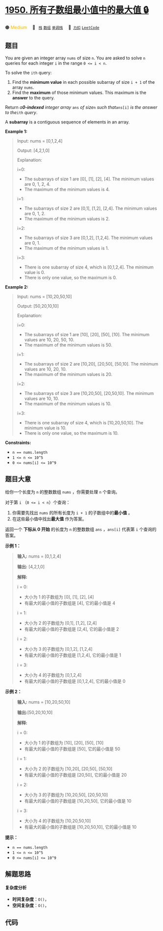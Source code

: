 # [1950. 所有子数组最小值中的最大值 🔒](https://2xiao.github.io/leetcode-js/problem/1950.html)

🟠 <font color=#ffb800>Medium</font>&emsp; 🔖&ensp; [`栈`](/tag/stack.md) [`数组`](/tag/array.md) [`单调栈`](/tag/monotonic-stack.md)&emsp; 🔗&ensp;[`力扣`](https://leetcode.cn/problems/maximum-of-minimum-values-in-all-subarrays) [`LeetCode`](https://leetcode.com/problems/maximum-of-minimum-values-in-all-subarrays)

## 题目

You are given an integer array `nums` of size `n`. You are asked to solve `n`
queries for each integer `i` in the range `0 <= i < n`.

To solve the `ith` query:

  1. Find the **minimum value** in each possible subarray of size `i + 1` of the array `nums`.
  2. Find the **maximum** of those minimum values. This maximum is the **answer** to the query.

Return _a**0-indexed** integer array_ `ans` _of size_`n` _such that_`ans[i]`
_is the answer to the_`ith` _query_.

A **subarray** is a contiguous sequence of elements in an array.



**Example 1:**

> Input: nums = [0,1,2,4]
> 
> Output: [4,2,1,0]
> 
> Explanation:
> 
> i=0:
> - The subarrays of size 1 are [0], [1], [2], [4]. The minimum values are 0, 1, 2, 4.
> - The maximum of the minimum values is 4.
> 
> i=1:
> - The subarrays of size 2 are [0,1], [1,2], [2,4]. The minimum values are 0, 1, 2.
> - The maximum of the minimum values is 2.
> 
> i=2:
> - The subarrays of size 3 are [0,1,2], [1,2,4]. The minimum values are 0, 1.
> - The maximum of the minimum values is 1.
> 
> i=3:
> - There is one subarray of size 4, which is [0,1,2,4]. The minimum value is 0.
> - There is only one value, so the maximum is 0.

**Example 2:**

> Input: nums = [10,20,50,10]
> 
> Output: [50,20,10,10]
> 
> Explanation:
> 
> i=0:
> - The subarrays of size 1 are [10], [20], [50], [10]. The minimum values are 10, 20, 50, 10.
> - The maximum of the minimum values is 50.
> 
> i=1:
> - The subarrays of size 2 are [10,20], [20,50], [50,10]. The minimum values are 10, 20, 10.
> - The maximum of the minimum values is 20.
> 
> i=2:
> - The subarrays of size 3 are [10,20,50], [20,50,10]. The minimum values are 10, 10.
> - The maximum of the minimum values is 10.
> 
> i=3:
> - There is one subarray of size 4, which is [10,20,50,10]. The minimum value is 10.
> - There is only one value, so the maximum is 10.

**Constraints:**

  * `n == nums.length`
  * `1 <= n <= 10^5`
  * `0 <= nums[i] <= 10^9`


## 题目大意

给你一个长度为 `n` 的整数数组 `nums` ，你需要处理 `n` 个查询。

对于第 `i` （`0 <= i < n`）个查询：

  1. 你需要先找出 `nums` 的所有长度为 `i + 1` 的子数组中的**最小值** 。
  2. 在这些最小值中找出**最大值** 作为答案。

返回一个 **下标从 0 开始** 的长度为 `n` 的整数数组 `ans` ，`ans[i]` 代表第 `i` 个查询的答案。



**示例 1：**

> 
> 
> 
> 
> 
> **输入:** nums = [0,1,2,4]
> 
> **输出:** [4,2,1,0]
> 
> **解释:**
> 
> i = 0:
> - 大小为 1 的子数组为 [0], [1], [2], [4]
> - 有最大的最小值的子数组是 [4], 它的最小值是 4
> 
> i = 1:
> - 大小为 2 的子数组为 [0,1], [1,2], [2,4]
> - 有最大的最小值的子数组是 [2,4], 它的最小值是 2
> 
> i = 2:
> - 大小为 3 的子数组为 [0,1,2], [1,2,4]
> - 有最大的最小值的子数组是 [1,2,4], 它的最小值是 1
> 
> i = 3:
> - 大小为 4 的子数组为 [0,1,2,4]
> - 有最大的最小值的子数组是 [0,1,2,4], 它的最小值是 0

**示例 2：**

> 
> 
> 
> 
> 
> **输入:** nums = [10,20,50,10]
> 
> **输出:**[50,20,10,10]
> 
> **解释:**
> 
> i = 0: 
> - 大小为 1 的子数组为 [10], [20], [50], [10]
> - 有最大的最小值的子数组是 [50], 它的最小值是 50
> 
> i = 1: 
> - 大小为 2 的子数组为 [10,20], [20,50], [50,10]
> - 有最大的最小值的子数组是 [20,50], 它的最小值是 20
> 
> i = 2: 
> - 大小为 3 的子数组为 [10,20,50], [20,50,10]
> - 有最大的最小值的子数组是 [10,20,50], 它的最小值是 10
> 
> i = 3: 
> - 大小为 4 的子数组为 [10,20,50,10]
> - 有最大的最小值的子数组是 [10,20,50,10], 它的最小值是 10



**提示：**

  * `n == nums.length`
  * `1 <= n <= 10^5`
  * `0 <= nums[i] <= 10^9`


## 解题思路

#### 复杂度分析

- **时间复杂度**：`O()`，
- **空间复杂度**：`O()`，

## 代码

```javascript

```